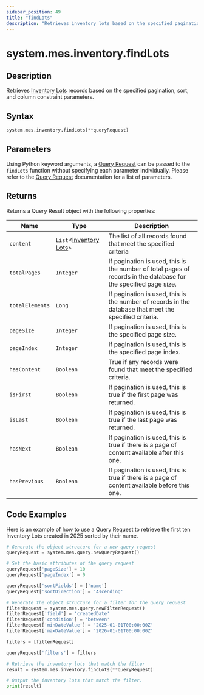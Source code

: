 ```yaml
---
sidebar_position: 49
title: "findLots"
description: "Retrieves inventory lots based on the specified pagination, sort, and column constraint parameters."
---
```


# system.mes.inventory.findLots

## Description

Retrieves [Inventory Lots](../../data-model/inventory-model/inventory-lot) records based on the specified pagination, sort, and column constraint parameters.

## Syntax

```python
system.mes.inventory.findLots(**queryRequest)
```

## Parameters

Using Python keyword arguments, a [Query Request](../query-script-api/new-query-request) can be passed to the `findLots` function
without specifying each parameter individually. Please refer to the [Query Request](../query-script-api/new-query-request) documentation for a list of parameters.

## Returns

Returns a Query Result object with the following properties:

| Name            | Type                                                                           | Description                                                                                                      |
| --------------- | ------------------------------------------------------------------------------ | ---------------------------------------------------------------------------------------------------------------- |
| `content`       | `List`&lt;[Inventory Lots](../../data-model/inventory-model/inventory-lot)&gt; | The list of all records found that meet the specified criteria                                                   |
| `totalPages`    | `Integer`                                                                      | If pagination is used, this is the number of total pages of records in the database for the specified page size. |
| `totalElements` | `Long`                                                                         | If pagination is used, this is the number of records in the database that meet the specified criteria.           |
| `pageSize`      | `Integer`                                                                      | If pagination is used, this is the specified page size.                                                          |
| `pageIndex`     | `Integer`                                                                      | If pagination is used, this is the specified page index.                                                         |
| `hasContent`    | `Boolean`                                                                      | True if any records were found that meet the specified criteria.                                                 |
| `isFirst`       | `Boolean`                                                                      | If pagination is used, this is true if the first page was returned.                                              |
| `isLast`        | `Boolean`                                                                      | If pagination is used, this is true if the last page was returned.                                               |
| `hasNext`       | `Boolean`                                                                      | If pagination is used, this is true if there is a page of content available after this one.                      |
| `hasPrevious`   | `Boolean`                                                                      | If pagination is used, this is true if there is a page of content available before this one.                     |

## Code Examples

Here is an example of how to use a Query Request to retrieve the first ten Inventory Lots created in 2025 sorted by their
name.

```python
# Generate the object structure for a new query request
queryRequest = system.mes.query.newQueryRequest()

# Set the basic attributes of the query request
queryRequest['pageSize'] = 10
queryRequest['pageIndex'] = 0

queryRequest['sortFields'] = ['name']
queryRequest['sortDirection'] = 'Ascending'

# Generate the object structure for a filter for the query request
filterRequest = system.mes.query.newFilterRequest()
filterRequest['field'] = 'createdDate'
filterRequest['condition'] = 'between'
filterRequest['minDateValue'] = '2025-01-01T00:00:00Z'
filterRequest['maxDateValue'] = '2026-01-01T00:00:00Z'

filters = [filterRequest]

queryRequest['filters'] = filters

# Retrieve the inventory lots that match the filter
result = system.mes.inventory.findLots(**queryRequest)

# Output the inventory lots that match the filter.
print(result)
```
